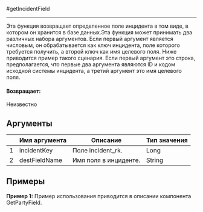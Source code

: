 #getIncidentField

---

Эта функция возвращает определенное поле инцидента в том виде, в котором он хранится в базе данных.Эта функция может принимать два различных набора аргументов. Если первый аргумент является числовым, он обрабатывается как ключ инцидента, поле которого требуется получить, а второй ключ как имя целевого поля. Ниже приводится пример такого сценария. Если первый аргумент это строка, предполагается, что первые два аргумента являются ID и кодом исходной системы инцидента, а третий аргумент это имя целевого поля.

#### Возвращает:

Неизвестно

## Аргументы

|  | Имя аргумента | Описание | Тип значения |
| --- | --- | --- | --- |
| 1 | incidentKey | Поле incident\_rk. | Long |
| 2 | destFieldName | Имя поля в инциденте. | String |

## Примеры

**Пример 1:** Пример использования приводится в описании компонента GetPartyField.
```xml

```

